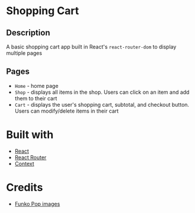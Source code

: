 # Shopping Cart

## Description

A basic shopping cart app built in React's `react-router-dom` to display multiple pages

## Pages
- `Home` - home page
- `Shop` - displays all items in the shop. Users can click on an item and add them to their cart
- `Cart` - displays the user's shopping cart, subtotal, and checkout button. Users can modify/delete items in their cart

# Built with
* [React](https://reactjs.org/docs/getting-started.html)
* [React Router](https://reactrouter.com/docs/en/v6/getting-started/overview)
* [Context](https://reactjs.org/docs/context.html)

# Credits
- [Funko Pop images](https://funko.fandom.com/wiki/Pop!_Marvel)